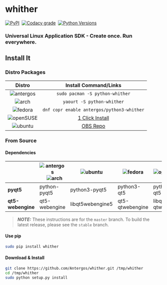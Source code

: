 # whither
[![PyPI](https://img.shields.io/pypi/v/whither.svg?style=flat-square)](https://pypi.python.org/pypi/whither) &nbsp;[![Codacy grade][codacy]](https://www.codacy.com/app/Antergos/whither) &nbsp;[![Python Versions](https://img.shields.io/pypi/pyversions/whither.svg?style=flat-square)]()

### Universal Linux Application SDK - Create once. Run everywhere.

## Install It

### Distro Packages
|Distro|Install Command/Links|
|:---:|:---:|
|![antergos][antergos]|`sudo pacman -S python-whither`|
|![arch][arch]        |`yaourt -S python-whither`|
|![fedora][fedora]    |`dnf copr enable antergos/python3-whither`|
|![openSUSE][openSUSE]|[1 Click Install](https://software.opensuse.org/ymp/home:antergos/openSUSE_Leap_42.2/whither.ymp?base=openSUSE%3ALeap%3A42.2&query=python3-whither)|
|![ubuntu][ubuntu]    |[OBS Repo](https://software.opensuse.org/download.html?project=home:antergos&package=python3-whither)|

### From Source

#### Dependencies
|                       | ![antergos][antergos] &nbsp;&nbsp; ![arch][arch] | ![ubuntu][ubuntu] | ![fedora][fedora] | ![openSUSE][openSUSE] | 
|-----------------------|--------------------------------------------------|-------------------|-------------------|-----------------------|
|**pyqt5**              |python-pyqt5                                      |python3-pyqt5      |python3-qt5        |python3-qt5            |
|**qt5-webengine**      |qt5-webengine                                     |libqt5webengine5   |qt5-qtwebengine    |libqt5-qtwebengine     |

> ***NOTE:*** These instructions are for the `master` branch. To build the latest release, please see the `stable` branch.

#### Use pip
```sh
sudo pip install whither
```
#### Download & Install
```sh
git clone https://github.com/Antergos/whither.git /tmp/whither
cd /tmp/whither
sudo python setup.py install
```

[antergos]: https://dl.dropboxusercontent.com/u/60521097/logo-square26x26.png "antergos"
[arch]: https://dl.dropboxusercontent.com/u/60521097/archlogo26x26.png "arch"
[fedora]: https://dl.dropboxusercontent.com/u/60521097/fedora-logo.png "fedora"
[openSUSE]: https://dl.dropboxusercontent.com/u/60521097/Geeko-button-bling7.png "openSUSE"
[ubuntu]: https://dl.dropboxusercontent.com/u/60521097/ubuntu_orange_hex.png "ubuntu"

[codacy]: https://img.shields.io/codacy/grade/140ddf3d48af4497bc691e4f957aa164.svg?style=flat-square "Codacy Grade"
